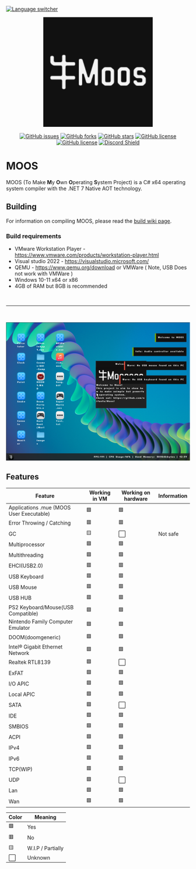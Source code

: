 [![Language switcher](https://img.shields.io/badge/Language%20%2F%20%E8%AF%AD%E8%A8%80-English%20%2F%20%E8%8B%B1%E8%AF%AD-blue)](https://github.com/nifanfa/MOOS/blob/master/README_CN.md)

<p align="center">
    <img width=300 src="MOOS-Logo.svg"/>
</p>

<p align="center">
    <a href="https://github.com/nifanfa/moos/issues"><img alt="GitHub issues" src="https://img.shields.io/github/issues/nifanfa/moos"></a>
    <a href="https://github.com/nifanfa/moos/network"><img alt="GitHub forks" src="https://img.shields.io/github/forks/nifanfa/moos"></a>
    <a href="https://github.com/nifanfa/moos/stargazers"><img alt="GitHub stars" src="https://img.shields.io/github/stars/nifanfa/moos"></a>
    <a href="https://github.com/nifanfa/moos"><img alt="GitHub license" src="https://img.shields.io/github/license/nifanfa/moos"></a>
    <a href="https://github.com/nifanfa/MOOS/blob/main/LICENSE"><img alt="GitHub license" src="https://img.shields.io/github/license/nifanfa/moos"></a>
    <a href="https://discord.gg/uJstXbx8Pt"><img src="https://discordapp.com/api/guilds/987075686256762890/widget.png?style=shield" alt="Discord Shield"/></a>
</p>

# MOOS

MOOS (To Make **M**y **O**wn **O**perating **S**ystem Project) is a C# x64 operating system compiler with the .NET 7 Native AOT technology.

## Building
For information on compiling MOOS, please read the [build wiki page](https://github.com/nifanfa/MOOS/wiki/How-do-you-build-or-compile-MOOS).

### Build requirements
- VMware Workstation Player - https://www.vmware.com/products/workstation-player.html
- Visual studio 2022 - https://visualstudio.microsoft.com/
- QEMU - https://www.qemu.org/download or VMWare ( Note, USB Does not work with VMWare )
- Windows 10-11 x64 or x86
- 4GB of RAM but 8GB is recommended

<br/>
<hr/>
<br/>

![image](Screenshot3.png)

## Features

| Feature | Working in VM | Working on hardware | Information |
| ------- | ------------- | ------------------- | ----------- |
| Applications .mue (MOOS User Executable) | 🟩 | 🟩 |
| Error Throwing / Catching | 🟥 | 🟥 | 
| GC | 🟨 | ⬜ | Not safe |
| Multiprocessor | 🟩 | 🟩 |
| Multithreading | 🟩 | 🟩 |
| EHCI(USB2.0) | 🟥 | 🟥 |
| USB Keyboard | 🟥 | 🟥 |
| USB Mouse | 🟥 | 🟥 |
| USB HUB | 🟥 | 🟥 |
| PS2 Keyboard/Mouse(USB Compatible) | 🟩 | 🟩 |
| Nintendo Family Computer Emulator | 🟩 | 🟩 |
| DOOM(doomgeneric) | 🟩 | 🟩 |
| Intel® Gigabit Ethernet Network | 🟩 | 🟩 |
| Realtek RTL8139 | 🟩 | ⬜ |
| ExFAT | 🟩 | 🟩 |
| I/O APIC | 🟩 | 🟩 |
| Local APIC | 🟩 | 🟩 |
| SATA | 🟩 | ⬜ |
| IDE | 🟩 | 🟩 |
| SMBIOS | 🟩 | 🟩 |
| ACPI | 🟩 | 🟩 |
| IPv4 | 🟩 | 🟩 |
| IPv6 | 🟥 | 🟥 |
| TCP(WIP) | 🟥 | 🟥 |
| UDP | 🟩 | ⬜ |
| Lan | 🟩 | 🟩 |
| Wan | 🟩 | 🟩 |

| Color | Meaning |
| ----- | ------- |
| 🟩 | Yes |
| 🟥 | No |
| 🟨 | W.I.P / Partially |
| ⬜ | Unknown |
